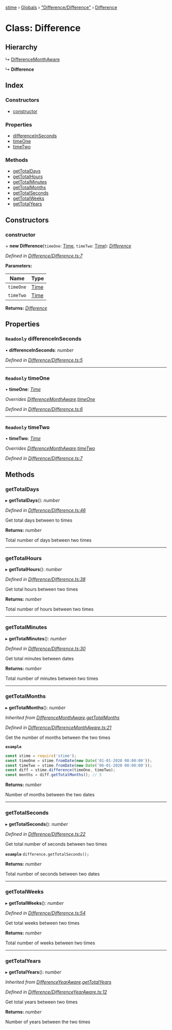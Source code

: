 [stime](../README.md) › [Globals](../globals.md) › ["Difference/Difference"](../modules/_difference_difference_.md) › [Difference](_difference_difference_.difference.md)

# Class: Difference

## Hierarchy

  ↳ [DifferenceMonthAware](_difference_differencemonthaware_.differencemonthaware.md)

  ↳ **Difference**

## Index

### Constructors

* [constructor](_difference_difference_.difference.md#constructor)

### Properties

* [differenceInSeconds](_difference_difference_.difference.md#readonly-differenceinseconds)
* [timeOne](_difference_difference_.difference.md#readonly-timeone)
* [timeTwo](_difference_difference_.difference.md#readonly-timetwo)

### Methods

* [getTotalDays](_difference_difference_.difference.md#gettotaldays)
* [getTotalHours](_difference_difference_.difference.md#gettotalhours)
* [getTotalMinutes](_difference_difference_.difference.md#gettotalminutes)
* [getTotalMonths](_difference_difference_.difference.md#gettotalmonths)
* [getTotalSeconds](_difference_difference_.difference.md#gettotalseconds)
* [getTotalWeeks](_difference_difference_.difference.md#gettotalweeks)
* [getTotalYears](_difference_difference_.difference.md#gettotalyears)

## Constructors

###  constructor

\+ **new Difference**(`timeOne`: [Time](_time_.time.md), `timeTwo`: [Time](_time_.time.md)): *[Difference](_difference_difference_.difference.md)*

*Defined in [Difference/Difference.ts:7](https://github.com/TerenceJefferies/STime/blob/8f5d348/src/Difference/Difference.ts#L7)*

**Parameters:**

Name | Type |
------ | ------ |
`timeOne` | [Time](_time_.time.md) |
`timeTwo` | [Time](_time_.time.md) |

**Returns:** *[Difference](_difference_difference_.difference.md)*

## Properties

### `Readonly` differenceInSeconds

• **differenceInSeconds**: *number*

*Defined in [Difference/Difference.ts:5](https://github.com/TerenceJefferies/STime/blob/8f5d348/src/Difference/Difference.ts#L5)*

___

### `Readonly` timeOne

• **timeOne**: *[Time](_time_.time.md)*

*Overrides [DifferenceMonthAware](_difference_differencemonthaware_.differencemonthaware.md).[timeOne](_difference_differencemonthaware_.differencemonthaware.md#abstract-timeone)*

*Defined in [Difference/Difference.ts:6](https://github.com/TerenceJefferies/STime/blob/8f5d348/src/Difference/Difference.ts#L6)*

___

### `Readonly` timeTwo

• **timeTwo**: *[Time](_time_.time.md)*

*Overrides [DifferenceMonthAware](_difference_differencemonthaware_.differencemonthaware.md).[timeTwo](_difference_differencemonthaware_.differencemonthaware.md#abstract-timetwo)*

*Defined in [Difference/Difference.ts:7](https://github.com/TerenceJefferies/STime/blob/8f5d348/src/Difference/Difference.ts#L7)*

## Methods

###  getTotalDays

▸ **getTotalDays**(): *number*

*Defined in [Difference/Difference.ts:46](https://github.com/TerenceJefferies/STime/blob/8f5d348/src/Difference/Difference.ts#L46)*

Get total days between to times

**Returns:** *number*

Total number of days between two times

___

###  getTotalHours

▸ **getTotalHours**(): *number*

*Defined in [Difference/Difference.ts:38](https://github.com/TerenceJefferies/STime/blob/8f5d348/src/Difference/Difference.ts#L38)*

Get total hours between two times

**Returns:** *number*

Total number of hours between two times

___

###  getTotalMinutes

▸ **getTotalMinutes**(): *number*

*Defined in [Difference/Difference.ts:30](https://github.com/TerenceJefferies/STime/blob/8f5d348/src/Difference/Difference.ts#L30)*

Get total minutes between dates

**Returns:** *number*

Total number of minutes between two times

___

###  getTotalMonths

▸ **getTotalMonths**(): *number*

*Inherited from [DifferenceMonthAware](_difference_differencemonthaware_.differencemonthaware.md).[getTotalMonths](_difference_differencemonthaware_.differencemonthaware.md#gettotalmonths)*

*Defined in [Difference/DifferenceMonthAware.ts:21](https://github.com/TerenceJefferies/STime/blob/8f5d348/src/Difference/DifferenceMonthAware.ts#L21)*

Get the number of months between the two times

**`example`** 
```javascript
const stime = require('stime');
const timeOne = stime.fromDate(new Date('01-01-2020 00:00:00'));
const timeTwo = stime.fromDate(new Date('06-01-2020 00:00:00'));
const diff = stime.difference(timeOne, timeTwo);
const months = diff.getTotalMonths(); // 5
```

**Returns:** *number*

Number of months between the two dates

___

###  getTotalSeconds

▸ **getTotalSeconds**(): *number*

*Defined in [Difference/Difference.ts:22](https://github.com/TerenceJefferies/STime/blob/8f5d348/src/Difference/Difference.ts#L22)*

Get total number of seconds between two times

**`example`** 
`difference.getTotalSeconds();`

**Returns:** *number*

Total number of seconds between two dates

___

###  getTotalWeeks

▸ **getTotalWeeks**(): *number*

*Defined in [Difference/Difference.ts:54](https://github.com/TerenceJefferies/STime/blob/8f5d348/src/Difference/Difference.ts#L54)*

Get total weeks between two times

**Returns:** *number*

Total number of weeks between two times

___

###  getTotalYears

▸ **getTotalYears**(): *number*

*Inherited from [DifferenceYearAware](_difference_differenceyearaware_.differenceyearaware.md).[getTotalYears](_difference_differenceyearaware_.differenceyearaware.md#gettotalyears)*

*Defined in [Difference/DifferenceYearAware.ts:12](https://github.com/TerenceJefferies/STime/blob/8f5d348/src/Difference/DifferenceYearAware.ts#L12)*

Get total years between two times

**Returns:** *number*

Number of years between the two times
